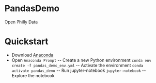 # PandasDemo
Open Philly Data

# Quickstart
- Download [Anaconda](https://www.anaconda.com/products/individual)
- Open `Anaconda Prompt`
-- Create a new Python environment `conda env create -f pandas_demo_env.yml`
-- Activate the environment `conda activate pandas_demo`
-- Run jupyter-notebook `jupyter-notebook`
-- Explore the notebook
